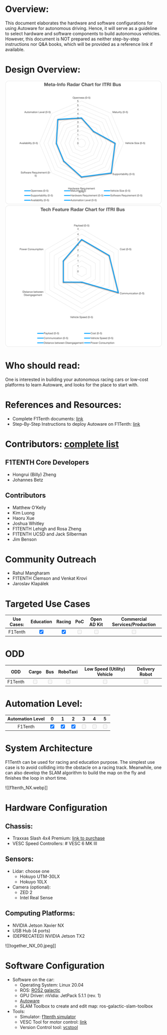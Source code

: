 
# Overview: 

This document elaborates the hardware and software configurations for using Autoware for autonomous driving. Hence, it will serve as a guideline to select hardware and software components to build autonomous vehicles. However, this document is NOT prepared as neither step-by-step instructions nor Q&A books, which will be provided as a reference link if available. 

# Design Overview: 

![Meta Chart for ITRI Bus Design](ITRIBus_Meta.png)
![Tech Chart for ITRI Bus Design](ITRIBus_Tech.png)


# Who should read: 
One is interested in building your autonomous racing cars or low-cost platforms to learn Autoware, and looks for the place to start with. 

# References and Resources: 
- Complete F1Tenth documents: [link](https://f1tenth.readthedocs.io/en/foxy_test/getting_started/intro.html)
- Step-By-Step Instructions to deploy Autoware on F1Tenth: [link](https://f1tenth.readthedocs.io/en/foxy_test/autoware/intro.html)


# Contributors: [complete list](https://f1tenth.readthedocs.io/en/foxy_test/support/acknowledgment.html#contributors)
## F1TENTH Core Developers
- Hongrui (Billy) Zheng
- Johannes Betz
## Contributors
- Matthew O’Kelly
- Kim Luong
- Haoru Xue
- Joshua Whitley
- F1TENTH Lehigh and Rosa Zheng
- F1TENTH UCSD and Jack Silberman
- Jim Benson

# Community Outreach
- Rahul Mangharam
- F1TENTH Clemson and Venkat Krovi
- Jaroslav Klapálek

# Targeted Use Cases

| Use Cases: | Education | Racing | PoC | Open AD Kit | Commercial Services/Production |
|:--------: | :--------:| :---------: | :---------: |:---------: | :---------: |
|F1Tenth | <input type="checkbox" checked />  | <input type="checkbox" checked />  | <input type="checkbox" disabled  />  | <input type="checkbox" disabled  />  | <input type="checkbox" disabled  />  | 

# ODD

| ODD | Cargo | Bus | RoboTaxi | Low Speed (Utility) Vehicle | Delivery Robot |
|:--------: | :--------:| :---------: | :---------: |:---------: | :---------: |
|F1Tenth | <input type="checkbox" disabled  />  | <input type="checkbox" disabled />  | <input type="checkbox" disabled  />  | <input type="checkbox" disabled  />  | <input type="checkbox" disabled  />  | 

# Automation Level:
| Automation Level | 0 | 1 | 2 | 3 | 4 | 5 |
|:--------: | :--------:| :---------: | :---------: |:---------: | :---------: | :---------: |
|F1Tenth | <input type="checkbox" checked  />  |  <input type="checkbox" checked  />  | <input type="checkbox" checked />  | <input type="checkbox" disabled  />  | <input type="checkbox" disabled  />  | <input type="checkbox" disabled  />  | 


# System Architecture

F1Tenth can be used for racing and education purpose. The simplest use case is to avoid colliding into the obstacle on a racing track. Meanwhile, one can also develop the SLAM algorithm to build the map on the fly and finishes the loop in short time. 

![[f1tenth_NX.webp]]

# Hardware Configuration
## Chassis:
-  Traxxas Slash 4x4 Premium: [link to purchase](https://www.amainhobbies.com/traxxas-slash-4x4-ultimate-rtr-4wd-short-course-truck-orange-tra68077-4-orng/p858530)
- VESC Speed Controllers: # VESC 6 MK III

## Sensors:
- Lidar: choose one
	- Hokuyo UTM-30LX
	- Hokuyo 10LX
- Camera (optional):
	- ZED 2
	- Intel Real Sense

## Computing Platforms:
- NVIDIA Jetson Xavier NX
- USB Hub (4 ports)
- (DEPRECATED) NVIDIA Jetson TX2

![[together_NX_00.jpeg]]

# Software Configuration 
- Software on the car:
	- Operating System: Linux 20.04
	- ROS: [ROS2 galactic](https://docs.ros.org/en/galactic/Installation/Ubuntu-Install-Debians.html)
	- GPU Driver: nVidia: JetPack 5.1.1 (rev. 1)
	- [Autoware](https://github.com/autowarefoundation/autoware.git)
	- SLAM Toolbox to create and edit map: ros-galactic-slam-toolbox
- Tools: 
	- Simulator: [f1tenth simulator](https://f1tenth.readthedocs.io/en/foxy_test/going_forward/simulator/index.html)
	- VESC Tool for motor control: [link](https://vesc-project.com/vesc_tool)
	- Version Control tool: [vcstool](https://github.com/dirk-thomas/vcstool)
